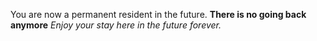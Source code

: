 You are now a permanent resident in the future. **There is no going back anymore** *Enjoy your stay here in the future forever.*
